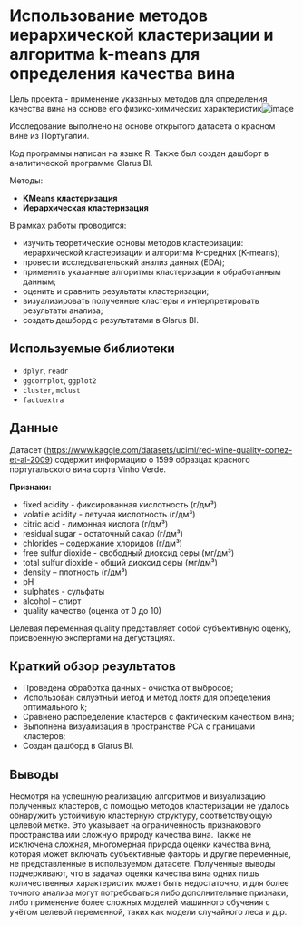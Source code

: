 # Использование методов иерархической кластеризации и алгоритма k-means для определения качества вина
Цель проекта -  применение указанных методов для определения качества вина на основе его физико-химических характеристик![image](https://github.com/user-attachments/assets/a04cd0b6-e835-43cb-8ae6-7da9734731ac)

Исследование выполнено на основе открытого датасета о красном вине из Португалии.

Код программы написан на языке R. Также был создан дашборт в аналитической программе Glarus BI.

Методы:
- **KMeans кластеризация**
- **Иерархическая кластеризация** 

В рамках работы проводится:
- изучить теоретические основы методов кластеризации: иерархической кластеризации и алгоритма K-средних (K-means);
- провести исследовательский анализ данных (EDA);
- применить указанные алгоритмы кластеризации к обработанным данным;
- оценить и сравнить результаты кластеризации;
- визуализировать полученные кластеры и интерпретировать результаты анализа;
- создать дашборд с результатами в Glarus BI.


## Используемые библиотеки

- `dplyr`, `readr`
- `ggcorrplot`, `ggplot2`
- `cluster`, `mclust`
- `factoextra`

## Данные

Датасет (https://www.kaggle.com/datasets/uciml/red-wine-quality-cortez-et-al-2009)
содержит информацию о 1599 образцах красного португальского вина сорта Vinho Verde.

**Признаки:**
- fixed acidity - фиксированная кислотность (г/дм³)
- volatile acidity - летучая кислотность (г/дм³)
- citric acid - лимонная кислота (г/дм³)
- residual sugar - остаточный сахар (г/дм³)
- chlorides – содержание хлоридов (г/дм³)
- free sulfur dioxide - свободный диоксид серы (мг/дм³)
- total sulfur dioxide - общий диоксид серы (мг/дм³)
- density – плотность (г/дм³)
- pH
- sulphates - сульфаты
- alcohol – спирт
- quality качество (оценка от 0 до 10)

Целевая переменная quality представляет собой субъективную оценку, присвоенную экспертами на дегустациях.


## Краткий обзор результатов

- Проведена обработка данных - очистка от выбросов;
- Использован силуэтный метод и метод локтя для определения оптимального k;
- Сравнено распределение кластеров с фактическим качеством вина;
- Выполнена визуализация в пространстве PCA с границами кластеров;
- Создан дашборд в Glarus BI.


## Выводы
Несмотря на успешную реализацию алгоритмов и визуализацию полученных кластеров, с помощью методов кластеризации не удалось обнаружить устойчивую кластерную структуру, соответствующую целевой метке. Это указывает на ограниченность признакового пространства или сложную природу качества вина. Также не исключена сложная, многомерная природа оценки качества вина, которая может включать субъективные факторы и другие переменные, не представленные в используемом датасете.
Полученные выводы подчеркивают, что в задачах оценки качества вина одних лишь количественных характеристик может быть недостаточно, и для более точного анализа могут потребоваться либо дополнительные признаки, либо применение более сложных моделей машинного обучения с учётом целевой переменной, таких как модели случайного леса и д.р.
